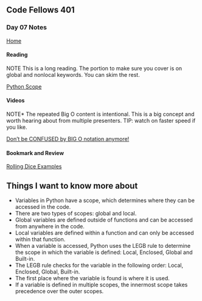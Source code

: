 ## Code Fellows 401

### Day 07 Notes

[Home](../README.md)

#### Reading
NOTE This is a long reading. The portion to make sure you cover is on global and nonlocal keywords. You can skim the rest.

[Python Scope](https://realpython.com/python-scope-legb-rule/)

#### Videos
NOTE* The repeated Big O content is intentional. This is a big concept and worth hearing about from multiple presenters. TIP: watch on faster speed if you like.

[Don’t be CONFUSED by BIG O notation anymore!](https://www.youtube.com/watch?v=5Uqawfl0VHQ)

#### Bookmark and Review
[Rolling Dice Examples](https://artofproblemsolving.com/wiki/index.php/Basic_Programming_With_Python#Program_Example_1_3)

## Things I want to know more about

* Variables in Python have a scope, which determines where they can be accessed in the code.
* There are two types of scopes: global and local.
* Global variables are defined outside of functions and can be accessed from anywhere in the code.
* Local variables are defined within a function and can only be accessed within that function.
* When a variable is accessed, Python uses the LEGB rule to determine the scope in which the variable is defined: Local, Enclosed, Global and Built-in.
* The LEGB rule checks for the variable in the following order: Local, Enclosed, Global, Built-in.
* The first place where the variable is found is where it is used.
* If a variable is defined in multiple scopes, the innermost scope takes precedence over the outer scopes.